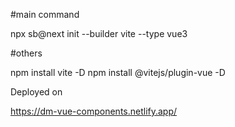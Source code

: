 #main command 

 npx sb@next init --builder vite --type vue3


 #others 

npm install vite -D
npm install @vitejs/plugin-vue -D


Deployed on 

https://dm-vue-components.netlify.app/